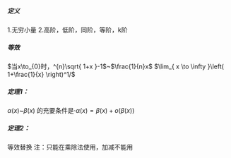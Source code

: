 ##### 定义
1.无穷小量
2.高阶，低阶，同阶，等阶，k阶

##### 等效
$当x\to_{0}时，^{n}\sqrt{ 1+x }-1$~$\frac{1}{n}x$
$\lim_{ x \to \infty }\left( 1+\frac{1}{x} \right)^1/$
##### 定理1：

$\alpha(x)$~$\beta(x)$ 的充要条件是·$\alpha(x)=\beta(x)+o(\beta(x))$

##### 定理2：
等效替换
注：只能在乘除法使用，加减不能用